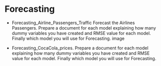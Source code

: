 # Forecasting

- Forecasting_Airline_Passengers_Traffic
Forecast the Airlines Passengers. Prepare a document for each model explaining how many dummy variables you have created and RMSE value for each model. Finally which model you will use for Forecasting. image

- Forecasting_CocaCola_prices.
Prepare a document for each model explaining how many dummy variables you have created and RMSE value for each model. Finally which model you will use for Forecasting.
